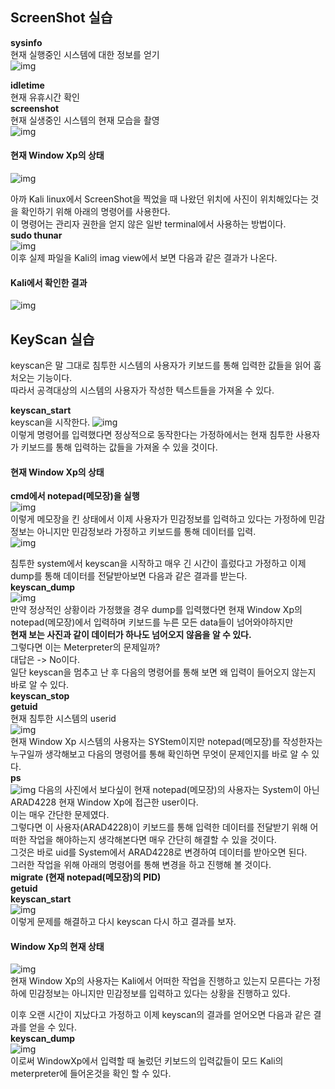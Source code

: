 ## ScreenShot 실습  

**sysinfo**  
현재 실행중인 시스템에 대한 정보를 얻기  
![img](https://github.com/arad4228/2021_winter/blob/main/Kali_linux/Post%20Exploitation/Meterpreter%20Extensions/StdAPI/Screenshot%20%26%20Keyscan/Source/%EC%8B%9C%EC%8A%A4%ED%85%9C%20%EC%A0%95%EB%B3%B4%20%EC%96%BB%EA%B8%B0.png)  

**idletime**  
현재 유휴시간 확인  
**screenshot**  
현재 실생중인 시스템의 현재 모습을 촬영  
![img](https://github.com/arad4228/2021_winter/blob/main/Kali_linux/Post%20Exploitation/Meterpreter%20Extensions/StdAPI/Screenshot%20%26%20Keyscan/Source/%EC%8B%9C%EC%8A%A4%ED%85%9C%20%EC%82%AC%EC%A7%84%EC%B0%8D%EA%B8%B0.png)  

#### 현재 Window Xp의 상태
![img](https://github.com/arad4228/2021_winter/blob/main/Kali_linux/Post%20Exploitation/Meterpreter%20Extensions/StdAPI/Screenshot%20%26%20Keyscan/Source/%EC%8B%9C%EC%8A%A4%ED%85%9C%20%EC%82%AC%EC%A7%84%EC%B0%8D%EA%B8%B0(%EC%8B%A4%EC%A0%9C%20WindowXp).png)  

아까 Kali linux에서 ScreenShot을 찍었을 때 나왔던 위치에 사진이 위치해있다는 것을 확인하기 위해 아래의 명령어를 사용한다.  
이 명령어는 관리자 권한을 얻지 않은 일반 terminal에서 사용하는 방법이다.  
**sudo thunar**  
![img](https://github.com/arad4228/2021_winter/blob/main/Kali_linux/Post%20Exploitation/Meterpreter%20Extensions/StdAPI/Screenshot%20%26%20Keyscan/Source/%EC%8B%9C%EC%8A%A4%ED%85%9C%20%EC%82%AC%EC%A7%84%EC%B0%8D%EA%B8%B0(%EB%A3%A8%ED%8A%B8%20%ED%8F%B4%EB%8D%94%20%EC%97%B4%EA%B8%B0).png)  
이후 실제 파일을 Kali의 imag view에서 보면 다음과 같은 결과가 나온다.

#### Kali에서 확인한 결과
![img](https://github.com/arad4228/2021_winter/blob/main/Kali_linux/Post%20Exploitation/Meterpreter%20Extensions/StdAPI/Screenshot%20%26%20Keyscan/Source/%EC%8B%9C%EC%8A%A4%ED%85%9C%20%EC%82%AC%EC%A7%84%EC%B0%8D%EA%B8%B0(Kali%EC%97%90%EC%84%9C%20%ED%99%95%EC%9D%B8).png)  

## KeyScan 실습  
keyscan은 말 그대로 침투한 시스템의 사용자가 키보드를 통해 입력한 값들을 읽어 훔처오는 기능이다.  
따라서 공격대상의 시스템의 사용자가 작성한 텍스트들을 가져올 수 있다.  

**keyscan_start**  
keyscan을 시작한다.
![img](https://github.com/arad4228/2021_winter/blob/main/Kali_linux/Post%20Exploitation/Meterpreter%20Extensions/StdAPI/Screenshot%20%26%20Keyscan/Source/%EC%8B%9C%EC%8A%A4%ED%85%9C%20keyscan(Kali).png)  
이렇게 명령어를 입력했다면 정상적으로 동작한다는 가정하에서는 현재 침투한 사용자가 키보드를 통해 입력하는 값들을 가져올 수 있을 것이다.

#### 현재 Window Xp의 상태
**cmd에서 notepad(메모장)을 실행**  
![img](https://github.com/arad4228/2021_winter/blob/main/Kali_linux/Post%20Exploitation/Meterpreter%20Extensions/StdAPI/Screenshot%20%26%20Keyscan/Source/%EC%8B%9C%EC%8A%A4%ED%85%9C%20keyscan(WindowXp).png)  
이렇게 메모장을 킨 상태에서 이제 사용자가 민감정보를 입력하고 있다는 가정하에 민감정보는 아니지만 민감정보라 가정하고 키보드를 통해 데이터를 입력.  
![img](https://github.com/arad4228/2021_winter/blob/main/Kali_linux/Post%20Exploitation/Meterpreter%20Extensions/StdAPI/Screenshot%20%26%20Keyscan/Source/%EC%8B%9C%EC%8A%A4%ED%85%9C%20keyscan(WindowXp%20%EB%AF%BC%EA%B0%90%EC%A0%95%EB%B3%B4%20%EC%9E%85%EB%A0%A5).png)  

침투한 system에서 keyscan을 시작하고 매우 긴 시간이 흘렀다고 가정하고 이제 dump를 통해 데이터를 전달받아보면 다음과 같은 결과를 받는다.  
**keyscan_dump**  
![img](https://github.com/arad4228/2021_winter/blob/main/Kali_linux/Post%20Exploitation/Meterpreter%20Extensions/StdAPI/Screenshot%20%26%20Keyscan/Source/%EC%8B%9C%EC%8A%A4%ED%85%9C%20keyscan%20dump(Kali).png)  
만약 정상적인 상황이라 가정했을 경우 dump를 입력했다면 현재 Window Xp의 notepad(메모장)에서 입력하며 키보드를 누른 모든 data들이 넘어와야하지만  
**현재 보는 사진과 같이 데이터가 하나도 넘어오지 않음을 알 수 있다.**  
그렇다면 이는 Meterpreter의 문제일까?  
대답은 -> No이다.  
일단 keyscan을 멈추고 난 후 다음의 명령어를 통해 보면 왜 입력이 들어오지 않는지 바로 알 수 있다.  
**keyscan_stop**  
**getuid**  
현재 침투한 시스템의 userid  
![img](https://github.com/arad4228/2021_winter/blob/main/Kali_linux/Post%20Exploitation/Meterpreter%20Extensions/StdAPI/Screenshot%20%26%20Keyscan/Source/%EC%8B%9C%EC%8A%A4%ED%85%9C%20keyscan%EC%8B%A4%ED%8C%A8(Kali).png)  
현재 Window Xp 시스템의 사용자는 SYStem이지만 notepad(메모장)를 작성한자는 누구일까 생각해보고 다음의 명령어를 통해 확인하면 무엇이 문제인지를 바로 알 수 있다.  
**ps**  
![img](https://github.com/arad4228/2021_winter/blob/main/Kali_linux/Post%20Exploitation/Meterpreter%20Extensions/StdAPI/Screenshot%20%26%20Keyscan/Source/%EC%8B%9C%EC%8A%A4%ED%85%9C%20keyscan%EC%8B%A4%ED%8C%A8%20%EC%9D%B4%EC%9C%A0(Kali).png)
다음의 사진에서 보다싶이 현재 notepad(메모장)의 사용자는 System이 아닌 ARAD4228 현재 Window Xp에 접근한 user이다.  
이는 매우 간단한 문제였다.  
그렇다면 이 사용자(ARAD4228)이 키보드를 통해 입력한 데이터를 전달받기 위해 어떠한 작업을 해야하는지 생각해본다면 매우 간단히 해결할 수 있을 것이다.  
그것은 바로 uid를 System에서 ARAD4228로 변경하여 데이터를 받아오면 된다.  
그러한 작업을 위해 아래의 명령어를 통해 변경을 하고 진행해 볼 것이다.  
**migrate (현재 notepad(메모장)의 PID)**  
**getuid**  
**keyscan_start**  
![img](https://github.com/arad4228/2021_winter/blob/main/Kali_linux/Post%20Exploitation/Meterpreter%20Extensions/StdAPI/Screenshot%20%26%20Keyscan/Source/%EC%8B%9C%EC%8A%A4%ED%85%9C%20keyscan%20%EC%88%98%EC%A0%95%ED%9B%84%20%EA%B3%B5%EA%B2%A9(Kali).png)  
이렇게 문제를 해결하고 다시 keyscan 다시 하고 결과를 보자.  

#### Window Xp의 현재 상태
![img](https://github.com/arad4228/2021_winter/blob/main/Kali_linux/Post%20Exploitation/Meterpreter%20Extensions/StdAPI/Screenshot%20%26%20Keyscan/Source/%EC%8B%9C%EC%8A%A4%ED%85%9C%20keyscan(WindowXp%20%EB%AF%BC%EA%B0%90%EC%A0%95%EB%B3%B4%20%EC%9E%85%EB%A0%A52).png)  
현재 Window Xp의 사용자는 Kali에서 어떠한 작업을 진행하고 있는지 모른다는 가정하에  민감정보는 아니지만 민감정보를 입력하고 있다는 상황을 진행하고 있다.  

이후 오랜 시간이 지났다고 가정하고 이제 keyscan의 결과를 얻어오면 다음과 같은 결과를 얻을 수 있다.  
**keyscan_dump**  
![img](https://github.com/arad4228/2021_winter/blob/main/Kali_linux/Post%20Exploitation/Meterpreter%20Extensions/StdAPI/Screenshot%20%26%20Keyscan/Source/%EC%8B%9C%EC%8A%A4%ED%85%9C%20keyscan%20dump%20%EC%84%B1%EA%B3%B5(Kali).png)  
이로써 WindowXp에서 입력할 때 눌렀던 키보드의 입력값들이 모드 Kali의 meterpreter에 들어온것을 확인 할 수 있다.  


